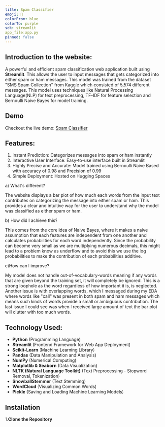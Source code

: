 ```yaml
---
title: Spam Classifier
emoji: 📧
colorFrom: blue
colorTo: purple
sdk: streamlit
app_file:app.py
pinned: false
---
```


## Introduction to the website:

A powerful and efficient spam classification web application built using **Streamlit**. This allows the user to input messages that gets categorized into either spam or ham messages. This model was trained from the dataset "SMS Spam Collection" from Kaggle which consisted of 5,574 different messages. This model uses techniques like Natural Processing Language(NLP) for text preprocessing, TF-IDF for feature selection and Bernoulli Naive Bayes for model training.

## Demo 

Checkout the live demo: [Spam Classifier]()

## Features:

1) Instant Prediction: Categorizes messages into spam or ham instantly
2) Interactive User Interface: Easy-to-use interface built in Streamlit
3) Highly Precise and Accurate: Model trained using Bernoulli Naive Based with accuracy of 0.98 and Precision of 0.99
4) Simple Deployment: Hosted on Hugging Spaces

a) What's different?

The website displays a bar plot of how much each words from the input text contributes on categorizing the message into either spam or ham. This provides a clear and intuitive way for the user to understand why the model was classified as either spam or ham.

b) How did I achieve this?

This comes from the core idea of Naive Bayes, where it makes a naive assumption that each features are independent from one another and calculates probabilities for each word independently. Since the probability can become very small as we are multiplying numerous decimals, this might lead to a problem know as underflow and to avoid this we use the log probabilities to make the contribution of each probabilities additive.

c)How can I improve?

My model does not handle out-of-vocabulary-words meaning if any words that are given beyond the training set, it will completely be ignored. This is a strong loophole as the word regardless of how important it is, is neglected. Another issue is with overlapping words, which I messaged during my EDA where words like "call" was present in both spam and ham messages which means such kinds of words provide a small or ambiguous contribution. The last issue I could see was when I received large amount of text the bar plot will clutter with too much words. 

## Technology Used:

- **Python** (Programming Language)
- **Streamlit** (Frontend Framework for Web App Deployment)
- **Scikit-Learn** (Machine Learning Library)
- **Pandas** (Data Manipulation and Analysis)
- **NumPy** (Numerical Computing)
- **Matplotlib & Seaborn** (Data Visualization)
- **NLTK (Natural Language Toolkit)** (Text Preprocessing - Stopword Removal, Tokenization)
- **SnowballStemmer** (Text Stemming)
- **WordCloud** (Visualizing Common Words)
- **Pickle** (Saving and Loading Machine Learning Models)

## Installation

1.**Clone the Repository**
